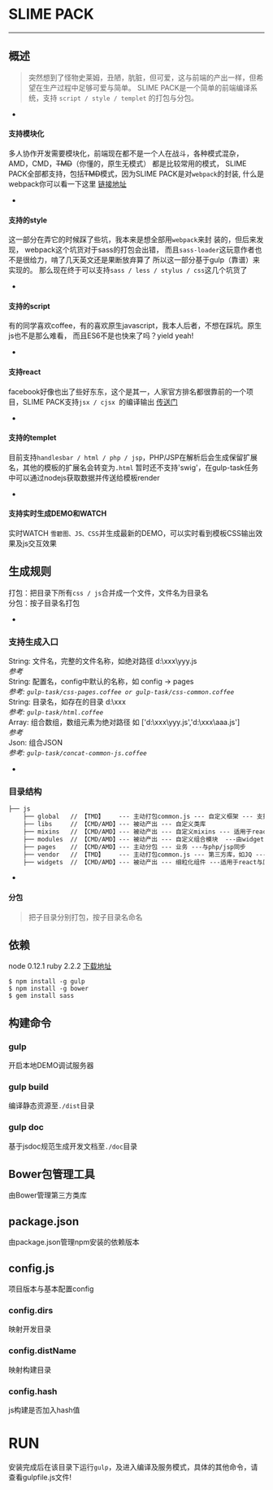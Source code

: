 # SLIME PACK

--------------------------------------------------------------------------------

## 概述
>突然想到了怪物史莱姆，丑陋，肮脏，但可爱，这与前端的产出一样，但希望在生产过程中足够可爱与简单。
SLIME PACK是一个简单的前端编译系统，支持 `script / style / templet` 的打包与分包。

 -  
#### 支持模块化
多人协作开发需要模块化，前端现在都不是一个人在战斗，各种模式混杂，AMD，CMD，~~TMD~~（你懂的，原生无模式）
 都是比较常用的模式， SLIME PACK全部都支持，包括~~TMD~~模式，因为SLIME PACK是对`webpack`的封装, 什么是webpack你可以看一下这里 [链接地址](http://webpack.github.io)

 -  
#### 支持的style
这一部分在弄它的时候踩了些坑，我本来是想全部用`webpack`来封 装的，但后来发现， webpack这个坑货对于sass的打包会出错，
而且`sass-loader`这玩意作者也不是很给力，啃了几天英文还是果断放弃算了 所以这一部分基于gulp（靠谱）来实现的。
那么现在终于可以支持`sass / less / stylus / css`这几个坑货了  

 -  
#### 支持的script
有的同学喜欢coffee，有的喜欢原生javascript，我本人后者，不想在踩坑。原生js也不是那么难看，
而且ES6不是也快来了吗？yield yeah!

 -  
#### 支持react
facebook好像也出了些好东东，这个是其一，人家官方排名都很靠前的一个项目，SLIME PACK支持`jsx / cjsx `的编译输出
[传送门](http://https://facebook.github.io/)

 -  
#### 支持的templet
目前支持`handlesbar / html / php / jsp`，PHP/JSP在解析后会生成保留扩展名，其他的模板的扩展名会转变为`.html`
暂时还不支持'swig'，在gulp-task任务中可以通过nodejs获取数据并传送给模板render

 -  
#### 支持实时生成DEMO和WATCH
实时WATCH `雪碧图、JS、CSS`并生成最新的DEMO，可以实时看到模板CSS输出效果及js交互效果


## 生成规则
打包：把目录下所有`css / js`合并成一个文件，文件名为目录名  
分包：按子目录名打包

 -  
### 支持生成入口
String: 文件名，完整的文件名称，如绝对路径 d:\xxx\yyy.js  
_参考_  
String: 配置名，config中默认的名称，如 config -> pages  
_参考: `gulp-task/css-pages.coffee or gulp-task/css-common.coffee`_  
String: 目录名，如存在的目录 d:\xxx  
_参考: `gulp-task/html.coffee`_  
Array:  组合数组，数组元素为绝对路径 如 ['d:\xxx\yyy.js','d:\xxx\aaa.js']  
_参考_  
Json:   组合JSON  
_参考: `gulp-task/concat-common-js.coffee`_  


 -  
### 目录结构

```html
├── js
    ├── global   // 【TMD】    --- 主动打包common.js --- 自定义框架 --- 支持window全局
    ├── libs     // 【CMD/AMD】--- 被动产出 --- 自定义类库
    ├── mixins   // 【CMD/AMD】--- 被动产出 --- 自定义mixins --- 适用于react
    ├── modules  // 【CMD/AMD】--- 被动产出 --- 自定义组合模块  ---由widgets组件合并
    ├── pages    // 【CMD/AMD】--- 主动分包 --- 业务 ---与php/jsp同步
    ├── vendor   // 【TMD】    --- 主动打包common.js --- 第三方库，如JQ --- 支持window全局
    ├── widgets  // 【CMD/AMD】--- 被动产出 --- 细粒化组件 ---适用于react与原生
```









 -  
#### 分包
>把子目录分别打包，按子目录名命名


## 依赖
node 0.12.1 ruby 2.2.2 [下载地址](http://rubyinstaller.org/downloads/)

```
$ npm install -g gulp
$ npm install -g bower
$ gem install sass
```

## 构建命令
### gulp
开启本地DEMO调试服务器

### gulp build
编译静态资源至`./dist`目录

### gulp doc
基于jsdoc规范生成开发文档至`./doc`目录

## Bower包管理工具
由Bower管理第三方类库

## package.json
由package.json管理npm安装的依赖版本

## config.js
项目版本与基本配置config

### config.dirs
映射开发目录

### config.distName
映射构建目录

### config.hash
js构建是否加入hash值

# RUN
安装完成后在该目录下运行`gulp`，及进入编译及服务模式，具体的其他命令，请查看gulpfile.js文件!
